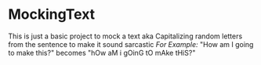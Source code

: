 # MockingText
This is just a basic project to mock a text aka Capitalizing random letters from the sentence to make it sound sarcastic
<i>For Example:</i> "How am I going to make this?" becomes "hOw aM i gOinG tO mAke tHiS?"
